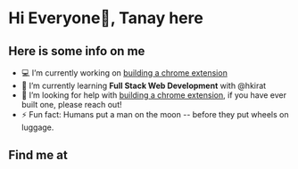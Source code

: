 # Hi Everyone👋, Tanay here

## Here is some info on me

- 💻 I’m currently working on [building a chrome extension](https://twitter.com/TanayKmr/status/1689268330933219328?s=20)
- 🌱 I’m currently learning **Full Stack Web Development** with @hkirat
- 🤔 I’m looking for help with [building a chrome extension](https://twitter.com/TanayKmr/status/1689268330933219328?s=20), if you have ever built one, please reach out!
- ⚡ Fun fact: Humans put a man on the moon -- before they put wheels on luggage.

## Find me at
<p align="center">
  <a href="https://twitter.com/tanaykmr" target="_blank" rel="noopener noreferrer">
            <svg height="40" viewBox="0 0 24 24" width="40" xmlns="http://www.w3.org/2000/svg">
            </svg>
        </a>
</p>

